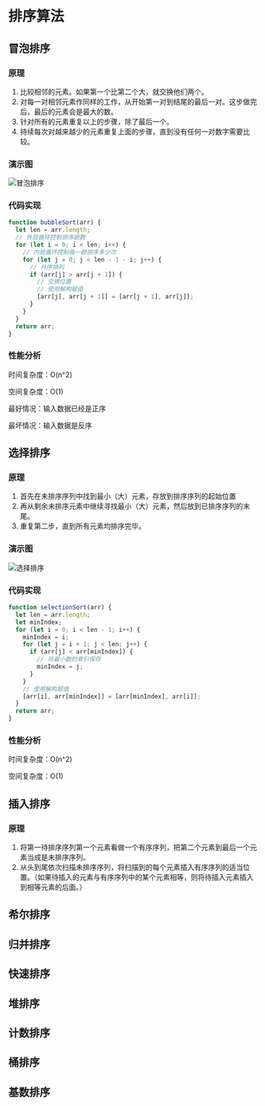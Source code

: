 # 排序算法

## 冒泡排序

### 原理

1. 比较相邻的元素。如果第一个比第二个大，就交换他们两个。
2. 对每一对相邻元素作同样的工作，从开始第一对到结尾的最后一对。这步做完后，最后的元素会是最大的数。
3. 针对所有的元素重复以上的步骤，除了最后一个。
4. 持续每次对越来越少的元素重复上面的步骤，直到没有任何一对数字需要比较。

### 演示图

![冒泡排序](https://3083595791-files.gitbook.io/~/files/v0/b/gitbook-legacy-files/o/assets%2F-Lm9JtwbhXVOfXyecToy%2F-Lm9KQIJAMvCgJQzErQS%2F-Lm9KRSInFt3BHoLgdXb%2FbubbleSort.gif?generation=1565688974562234&alt=media)

### 代码实现

```js
function bubbleSort(arr) {
  let len = arr.length;
  // 外层循环控制排序趟数
  for (let i = 0; i < len; i++) {
    // 内层循环控制每一趟排序多少次
    for (let j = 0; j < len - 1 - i; j++) {
      // 升序排列
      if (arr[j] > arr[j + 1]) {
        // 交换位置
        // 使用解构赋值
        [arr[j], arr[j + 1]] = [arr[j + 1], arr[j]];
      }
    }
  }
  return arr;
}
```

### 性能分析

时间复杂度：O(n^2)

空间复杂度：O(1)

最好情况：输入数据已经是正序

最坏情况：输入数据是反序

## 选择排序

### 原理

1. 首先在未排序序列中找到最小（大）元素，存放到排序序列的起始位置
2. 再从剩余未排序元素中继续寻找最小（大）元素，然后放到已排序序列的末尾。
3. 重复第二步，直到所有元素均排序完毕。

### 演示图

![选择排序](https://3083595791-files.gitbook.io/~/files/v0/b/gitbook-legacy-files/o/assets%2F-Lm9JtwbhXVOfXyecToy%2F-Lm9KQIJAMvCgJQzErQS%2F-Lm9KSObDh5VGWhPE8Wh%2FselectionSort.gif?generation=1565688983763784&alt=media)

### 代码实现

```js
function selectionSort(arr) {
  let len = arr.length;
  let minIndex;
  for (let i = 0; i < len - 1; i++) {
    minIndex = i;
    for (let j = i + 1; j < len; j++) {
      if (arr[j] < arr[minIndex]) {
        // 将最小数的索引保存
        minIndex = j;
      }
    }
    // 使用解构赋值
    [arr[i], arr[minIndex]] = [arr[minIndex], arr[i]];
  }
  return arr;
}
```

### 性能分析

时间复杂度：O(n^2)

空间复杂度：O(1)

## 插入排序

### 原理

1. 将第一待排序序列第一个元素看做一个有序序列，把第二个元素到最后一个元素当成是未排序序列。
2. 从头到尾依次扫描未排序序列，将扫描到的每个元素插入有序序列的适当位置。（如果待插入的元素与有序序列中的某个元素相等，则将待插入元素插入到相等元素的后面。）

## 希尔排序

## 归并排序

## 快速排序

## 堆排序

## 计数排序

## 桶排序

## 基数排序
